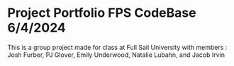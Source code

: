# Project Portfolio FPS CodeBase 6/4/2024

This is a group project made for class at Full Sail University with members : Josh Furber, PJ Glover, Emily Underwood, Natalie Lubahn, and Jacob Irvin
